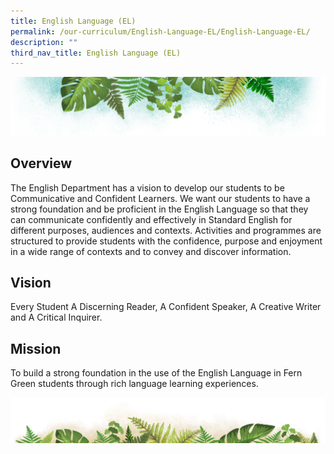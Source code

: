 ```yaml
---
title: English Language (EL)
permalink: /our-curriculum/English-Language-EL/English-Language-EL/
description: ""
third_nav_title: English Language (EL)
---
```

![](/images/Banner.png)

Overview
--------

The English Department has a vision to develop our students to be Communicative and Confident Learners. We want our students to have a strong foundation and be proficient in the English Language so that they can communicate confidently and effectively in Standard English for different purposes, audiences and contexts. Activities and programmes are structured to provide students with the confidence, purpose and enjoyment in a wide range of contexts and to convey and discover information.

  

Vision
------

Every Student A Discerning Reader, A Confident Speaker, A Creative Writer and A Critical Inquirer.  

  

Mission
-------

To build a strong foundation in the use of the English Language in Fern Green students through rich language learning experiences.

  

![](/images/bg-bottom.png)